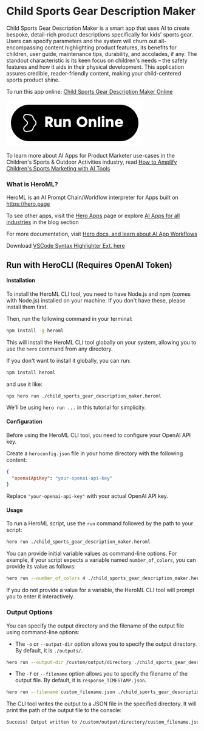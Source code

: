 # Child Sports Gear Description Maker

Child Sports Gear Description Maker is a smart app that uses AI to create bespoke, detail-rich product descriptions specifically for kids' sports gear. Users can specify parameters and the system will churn out all-encompassing content highlighting product features, its benefits for children, user guide, maintenance tips, durability, and accolades, if any. The standout characteristic is its keen focus on children's needs – the safety features and how it aids in their physical development. This application assures credible, reader-friendly content, making your child-centered sports product shine.

To run this app online: [Child Sports Gear Description Maker Online](https://hero.page/app/child-sports-gear-description-maker-customizable-kids-sports-gear-descriptions/K0AKrXENlNkWrWiVQ9gR)

[![Run Child Sports Gear Description Maker Online](/assets/run.svg)](https://hero.page/app/child-sports-gear-description-maker-customizable-kids-sports-gear-descriptions/K0AKrXENlNkWrWiVQ9gR)

To learn more about AI Apps for Product Marketer use-cases in the Children's Sports & Outdoor Activities industry, read [How to Amplify Children's Sports Marketing with AI Tools](https://hero.page/blog/ai/children's-sports-and-outdoor-activities/how-to-amplify-children's-sports-marketing-with-ai-tools/170788)

### What is HeroML?
HeroML is an AI Prompt Chain/Workflow interpreter for Apps built on https://hero.page 

To see other apps, visit the [Hero Apps](https://hero.page/apps) page or explore [AI Apps for all industries](https://hero.page/blog) in the blog section

For more documentation, visit [Hero docs, and learn about AI App Workflows](https://hero.page/tutorials/introduction-to-heroml)

Download [VSCode Syntax Highlighter Ext. here](https://marketplace.visualstudio.com/items?itemName=hero-page.heroml)

## Run with HeroCLI (Requires OpenAI Token)

#### Installation

To install the HeroML CLI tool, you need to have Node.js and npm (comes with Node.js) installed on your machine. If you don't have these, please install them first. 

Then, run the following command in your terminal:

```bash
npm install -g heroml
```

This will install the HeroML CLI tool globally on your system, allowing you to use the `hero` command from any directory.

If you don't want to install it globally, you can run:

```bash
npm install heroml
```

and use it like:

```bash
npx hero run ./child_sports_gear_description_maker.heroml
```

We'll be using `hero run ...` in this tutorial for simplicity.

#### Configuration

Before using the HeroML CLI tool, you need to configure your OpenAI API key. 

Create a `heroconfig.json` file in your home directory with the following content:

```json
{
  "openaiApiKey": "your-openai-api-key"
}
```

Replace `"your-openai-api-key"` with your actual OpenAI API key.

#### Usage

To run a HeroML script, use the `run` command followed by the path to your script:

```bash
hero run ./child_sports_gear_description_maker.heroml
```

You can provide initial variable values as command-line options. For example, if your script expects a variable named `number_of_colors`, you can provide its value as follows:

```bash
hero run --number_of_colors 4 ./child_sports_gear_description_maker.heroml
```

If you do not provide a value for a variable, the HeroML CLI tool will prompt you to enter it interactively.

### Output Options

You can specify the output directory and the filename of the output file using command-line options:

- The `-o` or `--output-dir` option allows you to specify the output directory. By default, it is `./outputs/`.

```bash
hero run --output-dir /custom/output/directory ./child_sports_gear_description_maker.heroml
```

- The `-f` or `--filename` option allows you to specify the filename of the output file. By default, it is `response_TIMESTAMP.json`.

```bash
hero run --filename custom_filename.json ./child_sports_gear_description_maker.heroml
```

The CLI tool writes the output to a JSON file in the specified directory. It will print the path of the output file to the console:

```bash
Success! Output written to /custom/output/directory/custom_filename.json
```


